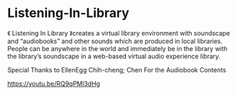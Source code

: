 # Listening-In-Library

《 Listening In Library 》creates a virtual library environment with soundscape and “audiobooks” and other sounds which are produced in local libraries. People can be anywhere in the world and immediately be in the library with the library’s soundscape in a web-based virtual audio experience library.

Special Thanks to EllenEgg Chih-cheng; Chen For the Audiobook Contents

https://youtu.be/RQ9qPMl3dHg
